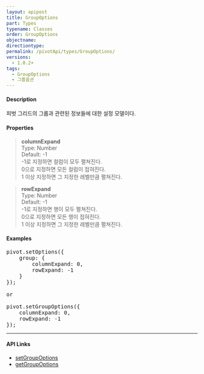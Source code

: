 ```yaml
---
layout: apipost
title: GroupOptions
part: Types
typename: Classes
order: GroupOptions
objectname: 
directiontype: 
permalink: /pivotApi/types/GroupOptions/
versions:
  - 1.0.2+
tags: 
  - GroupOptions
  - 그룹옵션
---
```


#### Description

 피벗 그리드의 그룹과 관련된 정보들에 대한 설정 모델이다.

#### Properties

> **columnExpand**  
> Type: Number  
> Default: -1      
> -1로 지정하면 컬럼이 모두 펼쳐진다.  
> 0으로 지정하면 모든 컬럼이 접혀진다.  
> 1 이상 지정하면 그 지정한 레벨만큼 펼쳐진다.  

> **rowExpand**  
> Type: Number  
> Default: -1      
> -1로 지정하면 행이 모두 펼쳐진다.  
> 0으로 지정하면 모든 헹이 접혀진다.  
> 1 이상 지정하면 그 지정한 레벨만큼 펼쳐진다.  

#### Examples   

<pre class="prettyprint">
pivot.setOptions({
    group: {
        columnExpand: 0,
        rowExpand: -1 
    }
});

or

pivot.setGroupOptions({
    columnExpand: 0,
    rowExpand: -1 
});
</pre>

---

#### API Links

* [setGroupOptions](/pivotApi/RealPivot/setGroupOptions/)   
* [getGroupOptions](/pivotApi/RealPivot/getGroupOptions/)   


